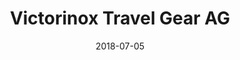 ﻿---
title:          "Victorinox Travel Gear AG"
date:           "2018-07-05"
draft:          false
robotsExclude:  true
---
